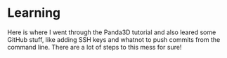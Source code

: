 # Learning
Here is where I went through the Panda3D tutorial and also leared some
GitHub stuff, like adding SSH keys and whatnot to push commits from the
command line.  There are a lot of steps to this mess for sure!

